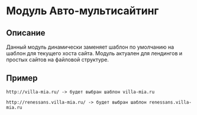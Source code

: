 ﻿
# Модуль Авто-мультисайтинг

## Описание

Данный модуль динамически заменяет шаблон по умолчанию на шаблон для текущего хоста сайта. Модуль актуален для лендингов и простых сайтов на файловой структуре.

## Пример

    http://villa-mia.ru/ -> будет выбран шаблон villa-mia.ru

    http://renessans.villa-mia.ru/ -> будет выбран шаблон renessans.villa-mia.ru
    
